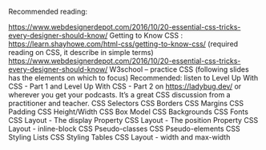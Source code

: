 Recommended reading:

https://www.webdesignerdepot.com/2016/10/20-essential-css-tricks-every-designer-should-know/
Getting to Know CSS : https://learn.shayhowe.com/html-css/getting-to-know-css/ (required reading on CSS, it describe in simple terms)
https://www.webdesignerdepot.com/2016/10/20-essential-css-tricks-every-designer-should-know/
W3school – practice CSS (following slides has the elements on which to focus)
Recommended: listen to Level Up With CSS - Part 1 and Level Up With CSS - Part 2 on https://ladybug.dev/ or wherever you get your podcasts. It’s a great CSS discussion from a practitioner and teacher. 
CSS Selectors
CSS Borders
CSS Margins
CSS Padding
CSS Height/Width
CSS Box Model
CSS Backgrounds
CSS Fonts
CSS Layout - The display Property
CSS Layout - The position Property
CSS Layout - inline-block
CSS Pseudo-classes
CSS Pseudo-elements
CSS Styling Lists
CSS Styling Tables
CSS Layout - width and max-width
